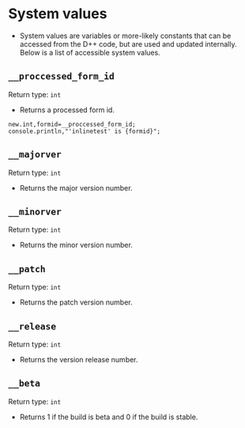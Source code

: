 # System values

- System values are variables or more-likely constants that can be accessed from the D++ code, but are used and updated internally. Below is a list of accessible system values.

## `__proccessed_form_id`

Return type: `int`

- Returns a processed form id.

```pawn
new.int,formid=__proccessed_form_id;
console.println,"'inlinetest' is {formid}";
```

## `__majorver`

Return type: `int`

- Returns the major version number.

## `__minorver`

Return type: `int`

- Returns the minor version number.

## `__patch`

Return type: `int`

- Returns the patch version number.

## `__release`

Return type: `int`

- Returns the version release number.

## `__beta`

Return type: `int`

- Returns 1 if the build is beta and 0 if the build is stable.